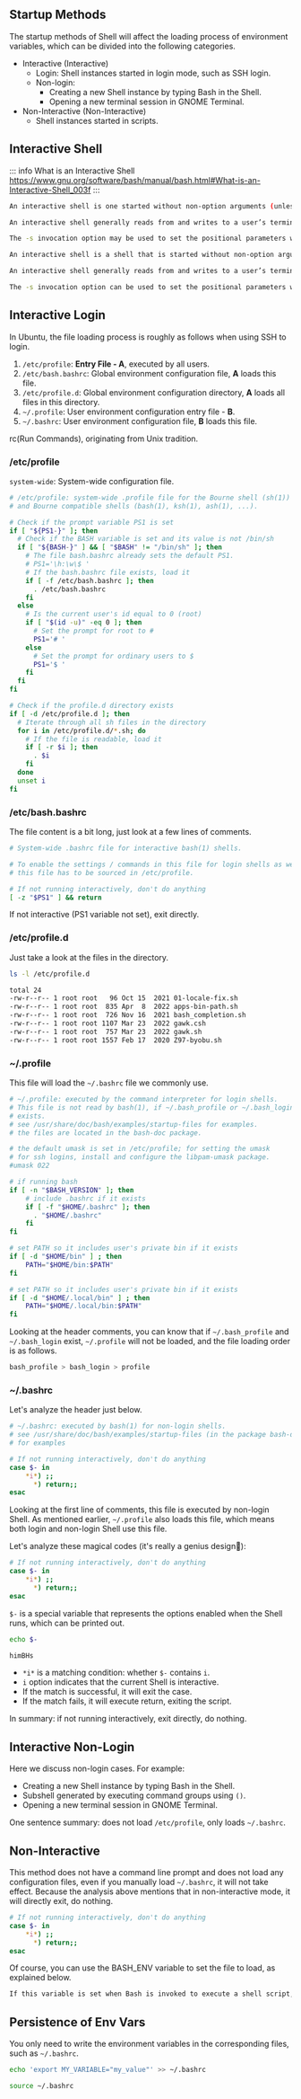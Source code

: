 ## Startup Methods

The startup methods of Shell will affect the loading process of environment variables, which can be divided into the following categories.

* Interactive (Interactive)
  * Login: Shell instances started in login mode, such as SSH login.
  * Non-login:
    * Creating a new Shell instance by typing Bash in the Shell.
    * Opening a new terminal session in GNOME Terminal.
* Non-Interactive (Non-Interactive)
  * Shell instances started in scripts.

## Interactive Shell

::: info What is an Interactive Shell
<a href="https://www.gnu.org/software/bash/manual/bash.html#What-is-an-Interactive-Shell_003f" target="_blank">https://www.gnu.org/software/bash/manual/bash.html#What-is-an-Interactive-Shell_003f</a>
:::

```bash {frame="none" text-wrap="wrap"}
An interactive shell is one started without non-option arguments (unless -s is specified) and without specifying the -c option, whose input and error output are both connected to terminals (as determined by isatty(3)), or one started with the -i option.

An interactive shell generally reads from and writes to a user’s terminal.

The -s invocation option may be used to set the positional parameters when an interactive shell is started.
```

```bash {frame="none" text-wrap="wrap"}
An interactive shell is a shell that is started without non-option arguments (unless the -s option is specified) and without specifying the -c option, whose input and error output are both connected to terminals (as determined by isatty(3)), or a shell started with the -i option.

An interactive shell generally reads from and writes to a user’s terminal.

The -s invocation option can be used to set the positional parameters when an interactive shell is started.
```

## Interactive Login

In Ubuntu, the file loading process is roughly as follows when using SSH to login.

1. `/etc/profile`: **Entry File - A**, executed by all users.
2. `/etc/bash.bashrc`: Global environment configuration file, **A** loads this file.
3. `/etc/profile.d`: Global environment configuration directory, **A** loads all files in this directory.
4. `~/.profile`: User environment configuration entry file - **B**.
5. `~/.bashrc`: User environment configuration file, **B** loads this file.

rc(Run Commands), originating from Unix tradition.

### /etc/profile

`system-wide`: System-wide configuration file.

```bash
# /etc/profile: system-wide .profile file for the Bourne shell (sh(1))
# and Bourne compatible shells (bash(1), ksh(1), ash(1), ...).

# Check if the prompt variable PS1 is set
if [ "${PS1-}" ]; then
  # Check if the BASH variable is set and its value is not /bin/sh
  if [ "${BASH-}" ] && [ "$BASH" != "/bin/sh" ]; then
    # The file bash.bashrc already sets the default PS1.
    # PS1='\h:\w\$ '
    # If the bash.bashrc file exists, load it
    if [ -f /etc/bash.bashrc ]; then
      . /etc/bash.bashrc
    fi
  else
    # Is the current user's id equal to 0 (root)
    if [ "$(id -u)" -eq 0 ]; then
      # Set the prompt for root to #
      PS1='# '
    else
      # Set the prompt for ordinary users to $
      PS1='$ '
    fi
  fi
fi

# Check if the profile.d directory exists
if [ -d /etc/profile.d ]; then
  # Iterate through all sh files in the directory
  for i in /etc/profile.d/*.sh; do
    # If the file is readable, load it
    if [ -r $i ]; then
      . $i
    fi
  done
  unset i
fi
```

### /etc/bash.bashrc

The file content is a bit long, just look at a few lines of comments.

```bash
# System-wide .bashrc file for interactive bash(1) shells.

# To enable the settings / commands in this file for login shells as well,
# this file has to be sourced in /etc/profile.

# If not running interactively, don't do anything
[ -z "$PS1" ] && return
```

If not interactive (PS1 variable not set), exit directly.

### /etc/profile.d

Just take a look at the files in the directory.

```bash
ls -l /etc/profile.d
```

```bash
total 24
-rw-r--r-- 1 root root   96 Oct 15  2021 01-locale-fix.sh
-rw-r--r-- 1 root root  835 Apr  8  2022 apps-bin-path.sh
-rw-r--r-- 1 root root  726 Nov 16  2021 bash_completion.sh
-rw-r--r-- 1 root root 1107 Mar 23  2022 gawk.csh
-rw-r--r-- 1 root root  757 Mar 23  2022 gawk.sh
-rw-r--r-- 1 root root 1557 Feb 17  2020 Z97-byobu.sh
```

### ~/.profile

This file will load the `~/.bashrc` file we commonly use.

```bash
# ~/.profile: executed by the command interpreter for login shells.
# This file is not read by bash(1), if ~/.bash_profile or ~/.bash_login
# exists.
# see /usr/share/doc/bash/examples/startup-files for examples.
# the files are located in the bash-doc package.

# the default umask is set in /etc/profile; for setting the umask
# for ssh logins, install and configure the libpam-umask package.
#umask 022

# if running bash
if [ -n "$BASH_VERSION" ]; then
    # include .bashrc if it exists
    if [ -f "$HOME/.bashrc" ]; then
      . "$HOME/.bashrc"
    fi
fi

# set PATH so it includes user's private bin if it exists
if [ -d "$HOME/bin" ] ; then
    PATH="$HOME/bin:$PATH"
fi

# set PATH so it includes user's private bin if it exists
if [ -d "$HOME/.local/bin" ] ; then
    PATH="$HOME/.local/bin:$PATH"
fi
```

Looking at the header comments, you can know that if `~/.bash_profile` and `~/.bash_login` exist, `~/.profile` will not be loaded, and the file loading order is as follows.

```bash
bash_profile > bash_login > profile
```

### ~/.bashrc

Let's analyze the header just below.

```bash
# ~/.bashrc: executed by bash(1) for non-login shells.
# see /usr/share/doc/bash/examples/startup-files (in the package bash-doc)
# for examples

# If not running interactively, don't do anything
case $- in
    *i*) ;;
      *) return;;
esac
```

Looking at the first line of comments, this file is executed by non-login Shell.
As mentioned earlier, `~/.profile` also loads this file, which means both login and non-login Shell use this file.

Let's analyze these magical codes (it's really a genius design🤪):

```bash
# If not running interactively, don't do anything
case $- in
    *i*) ;;
      *) return;;
esac
```

`$-` is a special variable that represents the options enabled when the Shell runs, which can be printed out.

```bash
echo $-
```

```bash
himBHs
```

* `*i*` is a matching condition: whether `$-` contains `i`.
* `i` option indicates that the current Shell is interactive.
* If the match is successful, it will exit the case.
* If the match fails, it will execute return, exiting the script.

In summary: if not running interactively, exit directly, do nothing.

## Interactive Non-Login

Here we discuss non-login cases. For example:

* Creating a new Shell instance by typing Bash in the Shell.
* Subshell generated by executing command groups using `()`.
* Opening a new terminal session in GNOME Terminal.

One sentence summary: does not load `/etc/profile`, only loads `~/.bashrc`.

## Non-Interactive

This method does not have a command line prompt and does not load any configuration files, even if you manually load `~/.bashrc`, it will not take effect.
Because the analysis above mentions that in non-interactive mode, it will directly exit, do nothing.

```bash
# If not running interactively, don't do anything
case $- in
    *i*) ;;
      *) return;;
esac
```

Of course, you can use the BASH_ENV variable to set the file to load, as explained below.

```bash {frame="none" text-wrap="wrap"}
If this variable is set when Bash is invoked to execute a shell script, its value is expanded and used as the name of a startup file to read before executing the script. See Bash Startup Files.
```

## Persistence of Env Vars

You only need to write the environment variables in the corresponding files, such as `~/.bashrc`.

```bash
echo 'export MY_VARIABLE="my_value"' >> ~/.bashrc
```

```bash
source ~/.bashrc
```
